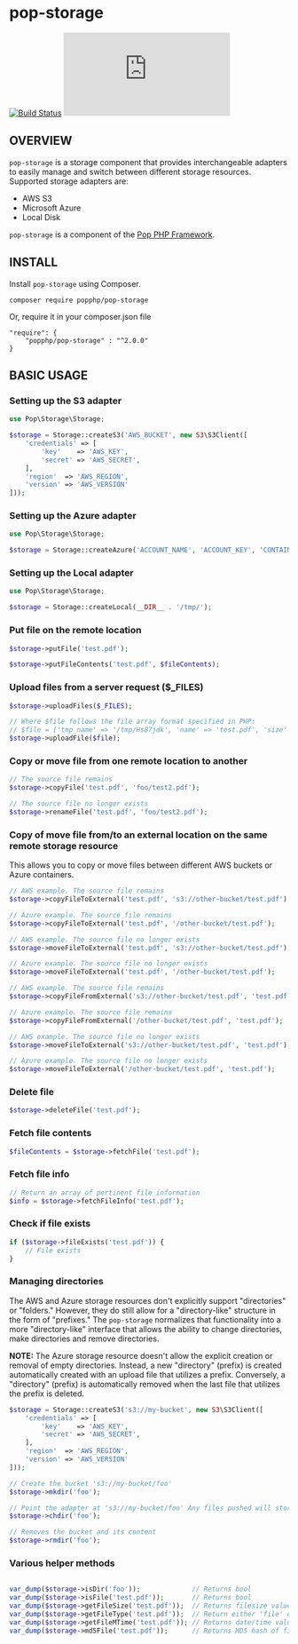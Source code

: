 pop-storage
===========

[![Build Status](https://github.com/popphp/pop-storage/workflows/phpunit/badge.svg)](https://github.com/popphp/pop-storage/actions)
[![Coverage Status](http://cc.popphp.org/coverage.php?comp=pop-storage)](http://cc.popphp.org/pop-storage/)

OVERVIEW
--------
`pop-storage` is a storage component that provides interchangeable adapters to easily manage and switch
between different storage resources. Supported storage adapters are:

- AWS S3
- Microsoft Azure
- Local Disk

`pop-storage` is a component of the [Pop PHP Framework](http://www.popphp.org/).

INSTALL
-------

Install `pop-storage` using Composer.

    composer require popphp/pop-storage

Or, require it in your composer.json file

    "require": {
        "popphp/pop-storage" : "^2.0.0"
    }


BASIC USAGE
-----------

### Setting up the S3 adapter

```php
use Pop\Storage\Storage;

$storage = Storage::createS3('AWS_BUCKET', new S3\S3Client([
    'credentials' => [
        'key'    => 'AWS_KEY',
        'secret' => 'AWS_SECRET',
    ],
    'region'  => 'AWS_REGION',
    'version' => 'AWS_VERSION'
]));
```

### Setting up the Azure adapter

```php
use Pop\Storage\Storage;

$storage = Storage::createAzure('ACCOUNT_NAME', 'ACCOUNT_KEY', 'CONTAINER');
```

### Setting up the Local adapter

```php
use Pop\Storage\Storage;

$storage = Storage::createLocal(__DIR__ . '/tmp/');
```

### Put file on the remote location

```php
$storage->putFile('test.pdf');
```

```php
$storage->putFileContents('test.pdf', $fileContents);
```

### Upload files from a server request ($_FILES)

```php
$storage->uploadFiles($_FILES);
```
```php
// Where $file follows the file array format specified in PHP:
// $file = ['tmp_name' => '/tmp/Hs87jdk', 'name' => 'test.pdf', 'size' => 8574, 'error' => 0]
$storage->uploadFile($file);
```

### Copy or move file from one remote location to another

```php
// The source file remains
$storage->copyFile('test.pdf', 'foo/test2.pdf');
```

```php
// The source file no longer exists
$storage->renameFile('test.pdf', 'foo/test2.pdf');
```

### Copy of move file from/to an external location on the same remote storage resource

This allows you to copy or move files between different AWS buckets or Azure containers.

```php
// AWS example. The source file remains
$storage->copyFileToExternal('test.pdf', 's3://other-bucket/test.pdf');

// Azure example. The source file remains
$storage->copyFileToExternal('test.pdf', '/other-bucket/test.pdf');
```

```php
// AWS example. The source file no longer exists
$storage->moveFileToExternal('test.pdf', 's3://other-bucket/test.pdf');

// Azure example. The source file no longer exists
$storage->moveFileToExternal('test.pdf', '/other-bucket/test.pdf');
```

```php
// AWS example. The source file remains
$storage->copyFileFromExternal('s3://other-bucket/test.pdf', 'test.pdf');

// Azure example. The source file remains
$storage->copyFileFromExternal('/other-bucket/test.pdf', 'test.pdf');
```

```php
// AWS example. The source file no longer exists
$storage->moveFileToExternal('s3://other-bucket/test.pdf', 'test.pdf');

// Azure example. The source file no longer exists
$storage->moveFileToExternal('/other-bucket/test.pdf', 'test.pdf');
```


### Delete file

```php
$storage->deleteFile('test.pdf');
```

### Fetch file contents

```php
$fileContents = $storage->fetchFile('test.pdf');
```

### Fetch file info

```php
// Return an array of pertinent file information
$info = $storage->fetchFileInfo('test.pdf');
```

### Check if file exists

```php
if ($storage->fileExists('test.pdf')) {
    // File exists
}
```

### Managing directories

The AWS and Azure storage resources don't explicitly support "directories" or "folders." However, they
do still allow for a "directory-like" structure in the form of "prefixes." The `pop-storage` normalizes
that functionality into a more "directory-like" interface that allows the ability to change directories,
make directories and remove directories.

**NOTE:** The Azure storage resource doesn't allow the explicit creation or removal of empty directories.
Instead, a new "directory" (prefix) is created automatically created with an upload file that utilizes a prefix.
Conversely, a "directory" (prefix) is automatically removed when the last file that utilizes the prefix is deleted.

```php
$storage = Storage::createS3('s3://my-bucket', new S3\S3Client([
    'credentials' => [
        'key'    => 'AWS_KEY',
        'secret' => 'AWS_SECRET',
    ],
    'region'  => 'AWS_REGION',
    'version' => 'AWS_VERSION'
]));

// Create the bucket 's3://my-bucket/foo'
$storage->mkdir('foo');

// Point the adapter at 's3://my-bucket/foo' Any files pushed will store here.
$storage->chdir('foo');

// Removes the bucket and its content
$storage->rmdir('foo');

```

### Various helper methods

```php

var_dump($storage->isDir('foo'));             // Returns bool
var_dump($storage->isFile('test.pdf'));       // Returns bool
var_dump($storage->getFileSize('test.pdf'));  // Returns filesize value as an integer
var_dump($storage->getFileType('test.pdf'));  // Return either 'file' or 'dir'
var_dump($storage->getFileMTime('test.pdf')); // Returns date/time value
var_dump($storage->md5File('test.pdf'));      // Returns MD5 hash of file
```